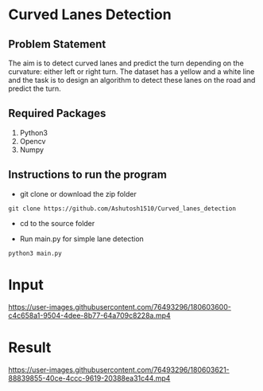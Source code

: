 # Curved Lanes Detection

## Problem Statement

The aim is to detect curved lanes and predict the turn depending on the curvature: either left or right turn. The dataset has a yellow and a white line and the task is to design an algorithm to detect these lanes on the road and predict the turn.

## Required Packages
1. Python3
2. Opencv 
3. Numpy

## Instructions to run the program

- git clone or download the zip folder

```
git clone https://github.com/Ashutosh1510/Curved_lanes_detection
```

- cd to the source folder

- Run main.py for simple lane detection

```
python3 main.py
```
# Input


https://user-images.githubusercontent.com/76493296/180603600-c4c658a1-9504-4dee-8b77-64a709c8228a.mp4

# Result


https://user-images.githubusercontent.com/76493296/180603621-88839855-40ce-4ccc-9619-20388ea31c44.mp4


